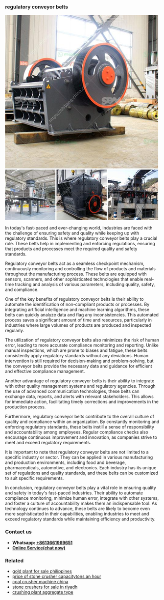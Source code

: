 <h3>regulatory conveyor belts</h3><img src='1708587267.jpg' alt=''><p>In today's fast-paced and ever-changing world, industries are faced with the challenge of ensuring safety and quality while keeping up with regulatory standards. This is where regulatory conveyor belts play a crucial role. These belts help in implementing and enforcing regulations, ensuring that products and processes meet the required quality and safety standards.</p><p>Regulatory conveyor belts act as a seamless checkpoint mechanism, continuously monitoring and controlling the flow of products and materials throughout the manufacturing process. These belts are equipped with sensors, scanners, and other sophisticated technologies that enable real-time tracking and analysis of various parameters, including quality, safety, and compliance.</p><p>One of the key benefits of regulatory conveyor belts is their ability to automate the identification of non-compliant products or processes. By integrating artificial intelligence and machine learning algorithms, these belts can quickly analyze data and flag any inconsistencies. This automated process saves a significant amount of time and resources, particularly in industries where large volumes of products are produced and inspected regularly.</p><p>The utilization of regulatory conveyor belts also minimizes the risk of human error, leading to more accurate compliance monitoring and reporting. Unlike manual inspections, which are prone to biases and fatigue, these belts consistently apply regulatory standards without any deviations. Human intervention is still required for decision-making and problem-solving, but the conveyor belts provide the necessary data and guidance for efficient and effective compliance management.</p><p>Another advantage of regulatory conveyor belts is their ability to integrate with other quality management systems and regulatory agencies. Through the use of advanced communication technologies, these belts can exchange data, reports, and alerts with relevant stakeholders. This allows for immediate action, facilitating timely corrections and improvements in the production process.</p><p>Furthermore, regulatory conveyor belts contribute to the overall culture of quality and compliance within an organization. By constantly monitoring and enforcing regulatory standards, these belts instill a sense of responsibility and accountability among employees. Regular compliance checks also encourage continuous improvement and innovation, as companies strive to meet and exceed regulatory requirements.</p><p>It is important to note that regulatory conveyor belts are not limited to a specific industry or sector. They can be applied in various manufacturing and production environments, including food and beverage, pharmaceuticals, automotive, and electronics. Each industry has its unique set of regulations and quality standards, and these belts can be customized to suit specific requirements.</p><p>In conclusion, regulatory conveyor belts play a vital role in ensuring quality and safety in today's fast-paced industries. Their ability to automate compliance monitoring, minimize human error, integrate with other systems, and foster a culture of accountability makes them an indispensable tool. As technology continues to advance, these belts are likely to become even more sophisticated in their capabilities, enabling industries to meet and exceed regulatory standards while maintaining efficiency and productivity.</p><h3>Contact us</h3><ul><li><strong>Whatsapp:&nbsp;<a href="https://wa.me/8613661969651">+8613661969651</a></strong></li><li><a href="https://swt.shibang-china.com/?git&amp;zhl&amp;regulatory conveyor belts"><strong>Online Service(chat now)</strong></a></li></ul><h3>Related</h3><ul><li><a href='gold plant for sale philippines.md'>gold plant for sale philippines</a></li><li><a href='price of stone crusher capacitytons an hour.md'>price of stone crusher capacitytons an hour</a></li><li><a href='coal crusher machine china.md'>coal crusher machine china</a></li><li><a href='stone crushers for sale in riyadh.md'>stone crushers for sale in riyadh</a></li><li><a href='crushing plant aggregate type.md'>crushing plant aggregate type</a></li></ul>
